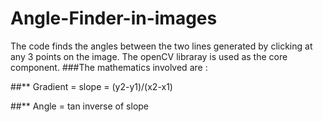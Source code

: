 # Angle-Finder-in-images
The code finds the angles between the two lines generated by clicking at any 3 points on the image. The openCV libraray is used as the core component.
 ###The mathematics involved are :
 
  ##** Gradient = slope = (y2-y1)/(x2-x1)
  
  ##** Angle = tan inverse of slope
